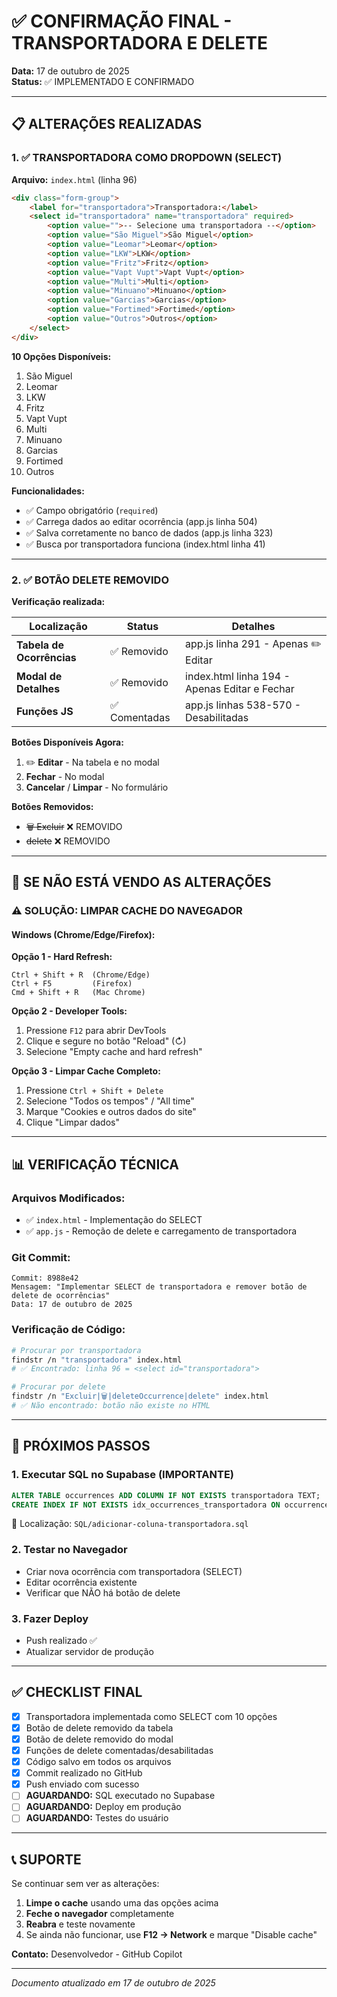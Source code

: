 # ✅ CONFIRMAÇÃO FINAL - TRANSPORTADORA E DELETE

**Data:** 17 de outubro de 2025  
**Status:** ✅ IMPLEMENTADO E CONFIRMADO

---

## 📋 ALTERAÇÕES REALIZADAS

### 1. ✅ TRANSPORTADORA COMO DROPDOWN (SELECT)

**Arquivo:** `index.html` (linha 96)

```html
<div class="form-group">
    <label for="transportadora">Transportadora:</label>
    <select id="transportadora" name="transportadora" required>
        <option value="">-- Selecione uma transportadora --</option>
        <option value="São Miguel">São Miguel</option>
        <option value="Leomar">Leomar</option>
        <option value="LKW">LKW</option>
        <option value="Fritz">Fritz</option>
        <option value="Vapt Vupt">Vapt Vupt</option>
        <option value="Multi">Multi</option>
        <option value="Minuano">Minuano</option>
        <option value="Garcias">Garcias</option>
        <option value="Fortimed">Fortimed</option>
        <option value="Outros">Outros</option>
    </select>
</div>
```

**10 Opções Disponíveis:**
1. São Miguel
2. Leomar
3. LKW
4. Fritz
5. Vapt Vupt
6. Multi
7. Minuano
8. Garcias
9. Fortimed
10. Outros

**Funcionalidades:**
- ✅ Campo obrigatório (`required`)
- ✅ Carrega dados ao editar ocorrência (app.js linha 504)
- ✅ Salva corretamente no banco de dados (app.js linha 323)
- ✅ Busca por transportadora funciona (index.html linha 41)

---

### 2. ✅ BOTÃO DELETE REMOVIDO

**Verificação realizada:**

| Localização | Status | Detalhes |
|-------------|--------|----------|
| **Tabela de Ocorrências** | ✅ Removido | app.js linha 291 - Apenas ✏️ Editar |
| **Modal de Detalhes** | ✅ Removido | index.html linha 194 - Apenas Editar e Fechar |
| **Funções JS** | ✅ Comentadas | app.js linhas 538-570 - Desabilitadas |

**Botões Disponíveis Agora:**
1. ✏️ **Editar** - Na tabela e no modal
2. **Fechar** - No modal
3. **Cancelar** / **Limpar** - No formulário

**Botões Removidos:**
- ~~🗑️ Excluir~~ ❌ REMOVIDO
- ~~delete~~ ❌ REMOVIDO

---

## 🔧 SE NÃO ESTÁ VENDO AS ALTERAÇÕES

### ⚠️ SOLUÇÃO: LIMPAR CACHE DO NAVEGADOR

#### Windows (Chrome/Edge/Firefox):

**Opção 1 - Hard Refresh:**
```
Ctrl + Shift + R  (Chrome/Edge)
Ctrl + F5         (Firefox)
Cmd + Shift + R   (Mac Chrome)
```

**Opção 2 - Developer Tools:**
1. Pressione `F12` para abrir DevTools
2. Clique e segure no botão "Reload" (↻)
3. Selecione "Empty cache and hard refresh"

**Opção 3 - Limpar Cache Completo:**
1. Pressione `Ctrl + Shift + Delete`
2. Selecione "Todos os tempos" / "All time"
3. Marque "Cookies e outros dados do site"
4. Clique "Limpar dados"

---

## 📊 VERIFICAÇÃO TÉCNICA

### Arquivos Modificados:
- ✅ `index.html` - Implementação do SELECT
- ✅ `app.js` - Remoção de delete e carregamento de transportadora

### Git Commit:
```
Commit: 8988e42
Mensagem: "Implementar SELECT de transportadora e remover botão de delete de ocorrências"
Data: 17 de outubro de 2025
```

### Verificação de Código:
```bash
# Procurar por transportadora
findstr /n "transportadora" index.html
# ✅ Encontrado: linha 96 = <select id="transportadora">

# Procurar por delete
findstr /n "Excluir|🗑️|deleteOccurrence|delete" index.html
# ✅ Não encontrado: botão não existe no HTML
```

---

## 📝 PRÓXIMOS PASSOS

### 1. **Executar SQL no Supabase** (IMPORTANTE)
```sql
ALTER TABLE occurrences ADD COLUMN IF NOT EXISTS transportadora TEXT;
CREATE INDEX IF NOT EXISTS idx_occurrences_transportadora ON occurrences(transportadora);
```

📁 Localização: `SQL/adicionar-coluna-transportadora.sql`

### 2. **Testar no Navegador**
- Criar nova ocorrência com transportadora (SELECT)
- Editar ocorrência existente
- Verificar que NÃO há botão de delete

### 3. **Fazer Deploy**
- Push realizado ✅
- Atualizar servidor de produção

---

## ✅ CHECKLIST FINAL

- [x] Transportadora implementada como SELECT com 10 opções
- [x] Botão de delete removido da tabela
- [x] Botão de delete removido do modal
- [x] Funções de delete comentadas/desabilitadas
- [x] Código salvo em todos os arquivos
- [x] Commit realizado no GitHub
- [x] Push enviado com sucesso
- [ ] **AGUARDANDO:** SQL executado no Supabase
- [ ] **AGUARDANDO:** Deploy em produção
- [ ] **AGUARDANDO:** Testes do usuário

---

## 📞 SUPORTE

Se continuar sem ver as alterações:

1. **Limpe o cache** usando uma das opções acima
2. **Feche o navegador** completamente
3. **Reabra** e teste novamente
4. Se ainda não funcionar, use **F12 → Network** e marque "Disable cache"

**Contato:** Desenvolvedor - GitHub Copilot

---

*Documento atualizado em 17 de outubro de 2025*
